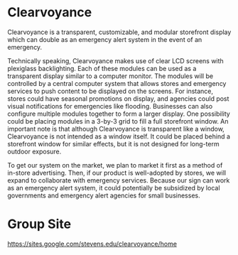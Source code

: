 # Clearvoyance
Clearvoyance is a transparent, customizable, and modular storefront display which can double as an emergency alert system in the event of an emergency. 

Technically speaking, Clearvoyance makes use of clear LCD screens with plexiglass backlighting. Each of these modules can be used as a transparent display similar to a computer monitor. The modules will be controlled by a central computer system that allows stores and emergency services to push content to be displayed on the screens. For instance, stores could have seasonal promotions on display, and agencies could post visual notifications for emergencies like flooding. Businesses can also configure multiple modules together to form a larger display. One possibility could be placing modules in a 3-by-3 grid to fill a full storefront window. An important note is that although Clearvoyance is transparent like a window, Clearvoyance is not intended as a window itself. It could be placed behind a storefront window for similar effects, but it is not designed for long-term outdoor exposure. 

To get our system on the market, we plan to market it first as a method of in-store advertising. Then, if our product is well-adopted by stores, we will expand to collaborate with emergency services. Because our sign can work as an emergency alert system, it could potentially be subsidized by local governments and emergency alert agencies for small businesses. 


# Group Site
https://sites.google.com/stevens.edu/clearvoyance/home